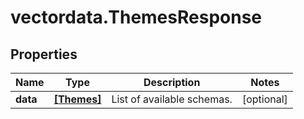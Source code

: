 # vectordata.ThemesResponse

## Properties

Name | Type | Description | Notes
------------ | ------------- | ------------- | -------------
**data** | [**[Themes]**](Themes.md) | List of available schemas. | [optional] 


